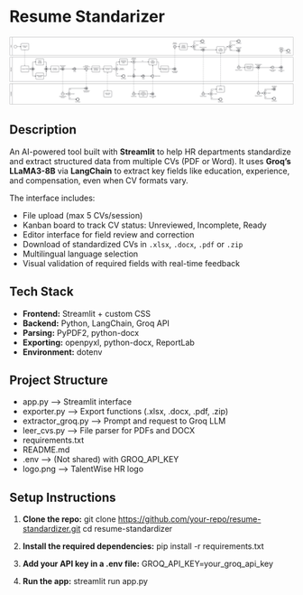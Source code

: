 # Resume Standarizer

![BPMN Diagram](BPMN_AP.png)

## Description
An AI-powered tool built with **Streamlit** to help HR departments standardize and extract structured data from multiple CVs (PDF or Word). It uses **Groq’s LLaMA3-8B** via **LangChain** to extract key fields like education, experience, and compensation, even when CV formats vary.

The interface includes:
+ File upload (max 5 CVs/session)
+ Kanban board to track CV status: Unreviewed, Incomplete, Ready
+ Editor interface for field review and correction
+ Download of standardized CVs in `.xlsx`, `.docx`, `.pdf` or `.zip`
+ Multilingual language selection
+ Visual validation of required fields with real-time feedback

## Tech Stack

- **Frontend:** Streamlit + custom CSS
- **Backend:** Python, LangChain, Groq API
- **Parsing:** PyPDF2, python-docx
- **Exporting:** openpyxl, python-docx, ReportLab
- **Environment:** dotenv

## Project Structure

+ app.py --> Streamlit interface
+ exporter.py --> Export functions (.xlsx, .docx, .pdf, .zip)
+ extractor_groq.py --> Prompt and request to Groq LLM
+ leer_cvs.py --> File parser for PDFs and DOCX
+ requirements.txt
+ README.md
+ .env --> (Not shared) with GROQ_API_KEY
+ logo.png --> TalentWise HR logo

## Setup Instructions

1. **Clone the repo:**
    git clone https://github.com/your-repo/resume-standardizer.git
    cd resume-standardizer

2. **Install the required dependencies:**
    pip install -r requirements.txt

3. **Add your API key in a .env file:**
    GROQ_API_KEY=your_groq_api_key
    
4. **Run the app:**
    streamlit run app.py